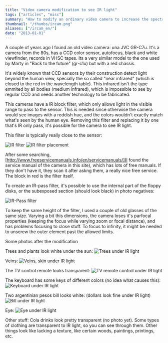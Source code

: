 ```yaml
---
title: "Video camera modification to see IR light"
tags: ["articles", "misc"]
summary: "How to modify an ordinary video camera to increase the spectrum of the light it can see, allowing the visualization of near-infrared."
thumbnail: "/thumbs/ircam.png"
aliases: ["/ircam_en/"]
date: "2013-01-01"
---
```

A couple of years ago I found an old video camera: una JVC GR-C7u. It's a camera from the 80s, has a CCD color sensor, autofocus, black and white viewfinder, records in VHSC tapes. Its a very similar model to the one used by Marty in "Back to the future" (gr-c1u) but with a red chassis.

It's widely known that CCD sensors by their construction detect light beyond the human view, specially the so called "near infrared" (which is closed to the red in the wavelength table). This infrared isn't the type emmited by all bodies (medium infrared), which is impossible to see by regular CCD and needs another technology to be fabricated.

This cameras have a IR block filter, which only allows light in the visible range to pass to the sensor. This is needed since otherwise the camera would see images with a reddish hue, and the colors wouldn't exactly match what's seen by the human eye. Removing this filter and replacing it by one that's IR only pass, it's possible for the camera to see IR light.

This filter is typically really close to the sensor:

![IR filter](/images/ircam0.jpg)
![IR filter placement](/images/ircam3.jpg)

After some searching, [http://www.freeservicemanuals.info/en/servicemanuals/](I found the service manual of the camera in this site), which has lots of free manuals. If they don't have it, they scan it after askng them, a really nice free service. The block in red is the filter itself.

To create an IR-pass filter, it's possible to use the internal part of the floppy disks, or the subexposed section (should look black) in photo negatives:

![IR-Pass filter](/images/ircam1.jpg)

To keep the same height of the filter, I used a couple of old glasses of the same size. Varying a bit this dimensions, the camera loses it's parfocal properties (keeping the focus while varying zoom or focal distance), and has problems focusing to close stuff. To focus to infinity, it might be needed to unscrew the outer element past the allowed limits.

Some photos after the modification

Trees and plants look white under the sun: ![Trees under IR light](/images/ir0.jpg)

Veins: ![Veins, skin under IR light](/images/ir1.jpg)

The TV control remote looks transparent: ![TV remote control under IR light](/images/ir2.jpg)

The keyboard has some keys of different colors (no idea what causes this): ![Keyboard under IR light](/images/ir3.jpg)

Two argentinian pesos bill looks white: (dollars look fine under IR light) ![Bill under IR light](/images/ir4.jpg)

Eye: ![Eye under IR light](/images/ir5.jpg) 

Other stuff: Cola drinks look pretty transparent (no photo yet). Some types of clothing are transparent to IR light, so you can see through them. Other things look like lacking a texture, like certain woods, paintings, printings, etc.
